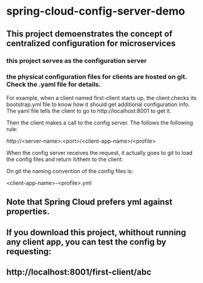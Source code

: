# spring-cloud-config-server-demo

## This project demoenstrates the concept of centralized configuration for microservices

### this project serves as the configuration server
### the physical configuration files for clients are hosted on git. Check the .yaml file for details.

For example, when a client named first-client starts up, the client checks its bootstrap.yml file to know how it should get additional configuration info. The yaml file tells the client to go to http://localhost:8001 to get it.

Then the client makes a call to the config server. The follows the following rule:

http://\<server-name>:\<port>/\<client-app-name>/\<profile>

When the config server receives the request, it actually goes to git to load the config files and return it/them to the client.

On git the naming convention of the config files is:

\<client-app-name>-\<profile>.yml

## Note that Spring Cloud prefers yml against properties.

## If you download this project, whithout running any client app, you can test the config by requesting:
## http://localhost:8001/first-client/abc
